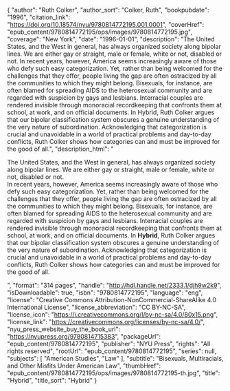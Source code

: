 {
  "author": "Ruth Colker",
  "author_sort": "Colker, Ruth",
  "bookpubdate": "1996",
  "citation_link": "https://doi.org/10.18574/nyu/9780814772195.001.0001",
  "coverHref": "epub_content/9780814772195/ops/images/9780814772195.jpg",
  "coverage": "New York",
  "date": "1996-01-01",
  "description": "The United States, and the West in general, has always organized society along bipolar lines. We are either gay or straight, male or female, white or not, disabled or not. In recent years, however, America seems increasingly aware of those who defy such easy categorization. Yet, rather than being welcomed for the challenges that they offer, people living the gap are often ostracized by all the communities to which they might belong.  Bisexuals, for instance, are often blamed for spreading AIDS to the heterosexual community and are regarded with suspicion by gays and lesbians. Interracial couples are rendered invisible through monoracial recordkeeping that confronts them at school, at work, and on official documents.  In Hybrid, Ruth Colker argues that our bipolar classification system obscures a genuine understanding of the very nature of subordination.  Acknowledging that categorization is crucial and unavoidable in a world of practical problems and day-to-day conflicts, Ruth Colker shows how categories can and must be improved for the good of all.",
  "description_html": "<p>The United States, and the West in general, has always organized society along bipolar lines. We are either gay or straight, male or female, white or not, disabled or not.<br> In recent years, however, America seems increasingly aware of those who defy such easy categorization. Yet, rather than being welcomed for the challenges that they offer, people living the gap are often ostracized by all the communities to which they might belong.  Bisexuals, for instance, are often blamed for spreading AIDS to the heterosexual community and are regarded with suspicion by gays and lesbians. Interracial couples are rendered invisible through monoracial recordkeeping that confronts them at school, at work, and on official documents.  In <b>Hybrid</b>, Ruth Colker argues that our bipolar classification system obscures a genuine understanding of the very nature of subordination.  Acknowledging that categorization is crucial and unavoidable in a world of practical problems and day-to-day conflicts, Ruth Colker shows how categories can and must be improved for the good of all.</p>",
  "format": "314 pages",
  "handle": "http://hdl.handle.net/2333.1/djh9w2k9",
  "isDownloadable": true,
  "isbn": "9780814772195",
  "language": "eng",
  "license": "Creative Commons Attribution-NonCommercial-ShareAlike 4.0 International License",
  "license_abbreviation": "CC BY-NC-SA",
  "license_icon": "https://i.creativecommons.org/l/by-nc-sa/4.0/80x15.png",
  "license_link": "https://creativecommons.org/licenses/by-nc-sa/4.0/",
  "nyu_press_website_buy_the_book_url": "https://nyupress.org/9780814715383",
  "packageUrl": "epub_content/9780814772195",
  "publisher": "NYU Press",
  "rights": "All rights reserved",
  "rootUrl": "epub_content/9780814772195",
  "series": null,
  "subjects": [
    "American Studies",
    "Law"
  ],
  "subtitle": "Bisexuals, Multiracials, and Other Misfits Under American Law",
  "thumbHref": "epub_content/9780814772195/ops/images/9780814772195-th.jpg",
  "title": "Hybrid",
  "title_sort": "Hybrid"
}
